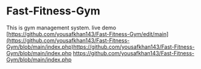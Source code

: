 # Fast-Fitness-Gym
This is gym management system.
live demo [https://github.com/yousafkhan143/Fast-Fitness-Gym/edit/main](https://github.com/yousafkhan143/Fast-Fitness-Gym/blob/main/index.php)https://github.com/yousafkhan143/Fast-Fitness-Gym/blob/main/index.php
https://github.com/yousafkhan143/Fast-Fitness-Gym/blob/main/index.php
